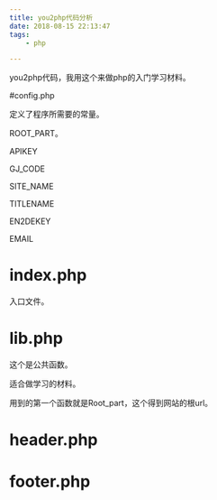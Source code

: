 ```yaml
---
title: you2php代码分析
date: 2018-08-15 22:13:47
tags:
	- php

---
```




you2php代码，我用这个来做php的入门学习材料。



#config.php

定义了程序所需要的常量。

ROOT_PART。

APIKEY

GJ_CODE

SITE_NAME

TITLENAME

EN2DEKEY

EMAIL

# index.php

入口文件。

# lib.php

这个是公共函数。

适合做学习的材料。

用到的第一个函数就是Root_part，这个得到网站的根url。

# header.php



# footer.php

